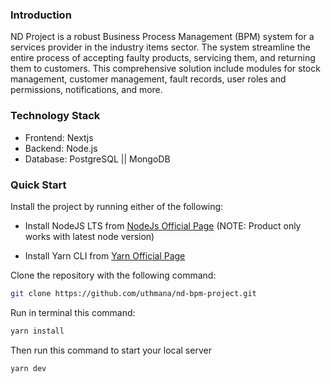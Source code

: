 ### Introduction

ND Project is a robust Business Process Management (BPM) system
for a services provider in the industry items sector. The system streamline the entire process of
accepting faulty products, servicing them, and returning them to customers. This comprehensive
solution include modules for stock management, customer management, fault records, user
roles and permissions, notifications, and more.

### Technology Stack

- Frontend: Nextjs
- Backend: Node.js
- Database: PostgreSQL || MongoDB

### Quick Start

Install the project by running either of the following:

- Install NodeJS LTS from [NodeJs Official Page](https://nodejs.org/en)
  (NOTE: Product only works with latest node version)

- Install Yarn CLI from [Yarn Official Page](https://yarnpkg.com/cli/install)

Clone the repository with the following command:

```bash
git clone https://github.com/uthmana/nd-bpm-project.git
```

Run in terminal this command:

```bash
yarn install
```

Then run this command to start your local server

```bash
yarn dev
```

